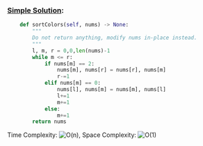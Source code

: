 ### [Simple Solution](/Array/SortColors/basic_sol.py): 

```python
    def sortColors(self, nums) -> None:
        """
        Do not return anything, modify nums in-place instead.
        """
        l, m, r = 0,0,len(nums)-1
        while m <= r:
            if nums[m] == 2:
                nums[m], nums[r] = nums[r], nums[m]
                r-=1
            elif nums[m] == 0:
                nums[l], nums[m] = nums[m], nums[l]
                l+=1
                m+=1
            else:
                m+=1
        return nums
```

Time Complexity: ![O(n)](<https://latex.codecogs.com/svg.image?\inline&space;O(n^2)>), Space Complexity: ![O(1)](<https://latex.codecogs.com/svg.image?\inline&space;O(1)>)
